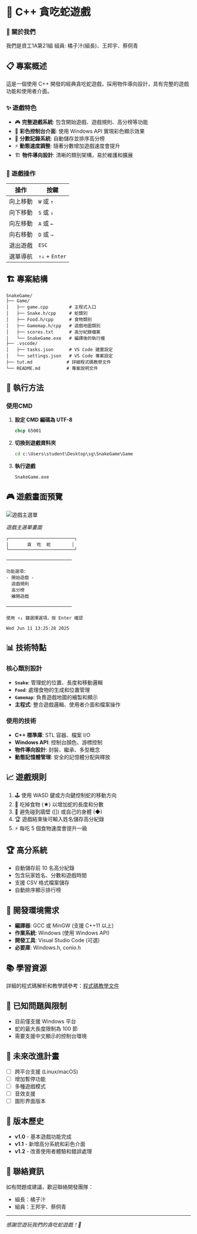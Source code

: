 # 🐍 C++ 貪吃蛇遊戲

### 👥 關於我們
我們是資工1A第21組
組員: 橘子汁(組長)、王邦宇、蔡侗青

## 📋 專案概述

這是一個使用 C++ 開發的經典貪吃蛇遊戲，採用物件導向設計，具有完整的遊戲功能和使用者介面。

### ✨ 遊戲特色

- 🎮 **完整遊戲系統**: 包含開始遊戲、遊戲規則、高分榜等功能
- 🎨 **彩色控制台介面**: 使用 Windows API 實現彩色顯示效果
- 💾 **分數記錄系統**: 自動儲存並排序高分榜
- ⚡ **動態速度調整**: 隨著分數增加遊戲速度會提升
- 🏗️ **物件導向設計**: 清晰的類別架構，易於維護和擴展

### 🎯 遊戲操作

| 操作 | 按鍵 |
|------|------|
| 向上移動 | `W` 或 `↑` |
| 向下移動 | `S` 或 `↓` |
| 向左移動 | `A` 或 `←` |
| 向右移動 | `D` 或 `→` |
| 退出遊戲 | `ESC` |
| 選單導航 | `↑↓` + `Enter` |

## 🏗️ 專案結構

```
SnakeGame/
├── Game/
│   ├── game.cpp        # 主程式入口
│   ├── Snake.h/cpp     # 蛇類別
│   ├── Food.h/cpp      # 食物類別
│   ├── Gamemap.h/cpp   # 遊戲地圖類別
│   ├── scores.txt      # 高分紀錄檔案
│   └── SnakeGame.exe   # 編譯後的執行檔
├── .vscode/
│   ├── tasks.json      # VS Code 建置設定
│   └── settings.json   # VS Code 專案設定
├── tut.md             # 詳細程式碼教學文件
└── README.md          # 專案說明文件
```

## 🚀 執行方法

### 使用CMD

1. **設定 CMD 編碼為 UTF-8**
   ```cmd
   chcp 65001
   ```

2. **切換到遊戲資料夾**
   ```cmd
   cd c:\Users\student\Desktop\sg\SnakeGame\Game
   ```

3. **執行遊戲**
   ```cmd
   SnakeGame.exe
   ```

## 🎮 遊戲畫面預覽

![遊戲主選單](https://github.com/your-username/SnakeGame/blob/main/screenshots/main-menu.png)

*遊戲主選單畫面*

```
┌─────────────────────────┐
│       貪  吃  蛇        │
└─────────────────────────┘

─────────────────────────

功能選項:
- 開始遊戲 -
  遊戲規則
  高分榜
  離開遊戲

─────────────────────────

使用 ↑↓ 鍵選擇選項，按 Enter 確認

Wed Jun 11 13:25:28 2025
```

## 📊 技術特點

### 核心類別設計

- **`Snake`**: 管理蛇的位置、長度和移動邏輯
- **`Food`**: 處理食物的生成和位置管理
- **`Gamemap`**: 負責遊戲地圖的繪製和顯示
- **主程式**: 整合遊戲邏輯、使用者介面和檔案操作

### 使用的技術

- **C++ 標準庫**: STL 容器、檔案 I/O
- **Windows API**: 控制台顏色、游標控制
- **物件導向設計**: 封裝、繼承、多型概念
- **動態記憶體管理**: 安全的記憶體分配與釋放

## 📈 遊戲規則

1. 🕹️ 使用 WASD 鍵或方向鍵控制蛇的移動方向
2. 🍎 吃掉食物 (★) 以增加蛇的長度和分數
3. 🚫 避免碰到牆壁 ([]) 或自己的身體 (◆)
4. 🏆 遊戲結束後可輸入姓名儲存高分紀錄
5. ⚡ 每吃 5 個食物速度會提升一級

## 🏆 高分系統

- 自動儲存前 10 名高分紀錄
- 包含玩家姓名、分數和遊戲時間
- 支援 CSV 格式檔案儲存
- 自動排序顯示排行榜

## 🔧 開發環境需求

- **編譯器**: GCC 或 MinGW (支援 C++11 以上)
- **作業系統**: Windows (使用 Windows API)
- **開發工具**: Visual Studio Code (可選)
- **必要庫**: Windows.h, conio.h

## 📚 學習資源

詳細的程式碼解析和教學請參考：[程式碼教學文件](tut.md)

## 🐛 已知問題與限制

- 目前僅支援 Windows 平台
- 蛇的最大長度限制為 100 節
- 需要支援中文顯示的控制台環境

## 🚧 未來改進計畫

- [ ] 跨平台支援 (Linux/macOS)
- [ ] 增加暫停功能
- [ ] 多種遊戲模式
- [ ] 音效支援
- [ ] 圖形界面版本

## 📝 版本歷史

- **v1.0** - 基本遊戲功能完成
- **v1.1** - 新增高分系統和彩色介面
- **v1.2** - 改善使用者體驗和錯誤處理

## 📧 聯絡資訊

如有問題或建議，歡迎聯絡開發團隊：
- 組長：橘子汁
- 組員：王邦宇、蔡侗青

---
*感謝您遊玩我們的貪吃蛇遊戲！🐍*
